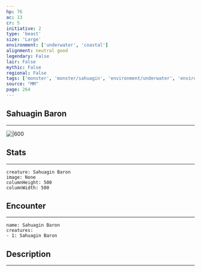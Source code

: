```yaml
---
hp: 76
ac: 13
cr: 5
initiative: 2
type: 'beast'    
size: 'Large'
environment: ['underwater', 'coastal']
alignment: neutral good
legendary: False
lair: False
mythic: False
regional: False
tags: ['monster', 'monster/sahuagin', 'environment/underwater', 'environment/coastal']
source: "MM"
page: 264
---
```


## Sahuagin Baron
---

![|600](D:/Program%20Files/5e.tools/img/bestiary/MM/Sahuagin%20Baron.jpg)

## Stats
---

```statblock
creature: Sahuagin Baron
image: None
columnHeight: 500
columnWidth: 500
```

## Encounter
---

```encounter-table
name: Sahuagin Baron
creatures:
- 1: Sahuagin Baron
```

## Description
---




